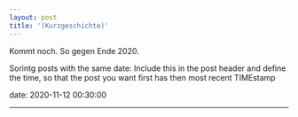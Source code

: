 ```yaml
---
layout: post
title: '(Kurzgeschichte)'
---
```


Kommt noch. So gegen Ende 2020.

Sorintg posts with the same date:
Include this in the post header and define the time, so that the post you want first has then most recent TIMEstamp

date: 2020-11-12 00:30:00

-----

